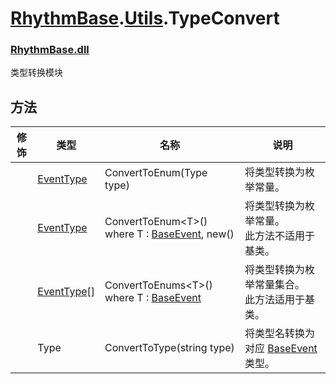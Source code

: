 # [RhythmBase](../../RhythmToolkit.md).[Utils](../namespace/Utils.md).TypeConvert
### [RhythmBase.dll](../assembly/RhythmBase.md)
类型转换模块

## 方法

修饰 | 类型 | 名称 | 说明
-|-|-|-
| | [EventType](../enum/EventType.md) | ConvertToEnum(Type type) | 将类型转换为枚举常量。
| | [EventType](../enum/EventType.md) | ConvertToEnum\<T\>() where T : [BaseEvent](../class/BaseEvent.md), new() | 将类型转换为枚举常量。<br>此方法不适用于基类。
| | [EventType](../enum/EventType.md)[] | ConvertToEnums\<T\>() where T : [BaseEvent](../class/BaseEvent.md) | 将类型转换为枚举常量集合。<br>此方法适用于基类。
| | Type | ConvertToType(string type) | 将类型名转换为对应 [BaseEvent](../class/BaseEvent.md) 类型。